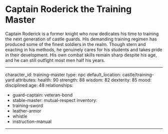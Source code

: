 # Captain Roderick the Training Master

Captain Roderick is a former knight who now dedicates his time to training the next generation of castle guards. His demanding training regimen has produced some of the finest soldiers in the realm. Though stern and exacting in his methods, he genuinely cares for his students and takes pride in their development. His own combat skills remain sharp despite his age, and he can still outfight most men half his years.

---
character_id: training-master
type: npc
default_location: castle/training-yard
attributes:
  health: 90
  strength: 88
  wisdom: 82
  dexterity: 85
  mood: disciplined
  age: 48
relationships:
  - guard-captain: veteran-bond
  - stable-master: mutual-respect
inventory:
  - training-sword
  - leather-armor
  - whistle
  - instruction-manual
---